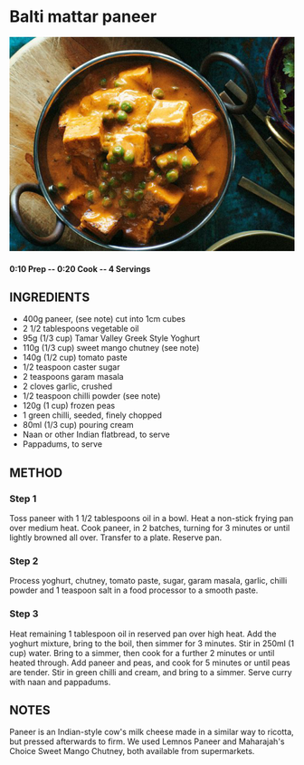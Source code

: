 # Balti mattar paneer
![](https://raw.githubusercontent.com/fuzzwah/recipes/master/pics/Balti_mattar_paneer.jpg)
#### 0:10 Prep -- 0:20 Cook -- 4 Servings
## INGREDIENTS
* 400g paneer, (see note) cut into 1cm cubes
* 2 1/2 tablespoons vegetable oil
* 95g (1/3 cup) Tamar Valley Greek Style Yoghurt
* 110g (1/3 cup) sweet mango chutney (see note)
* 140g (1/2 cup) tomato paste
* 1/2 teaspoon caster sugar
* 2 teaspoons garam masala
* 2 cloves garlic, crushed
* 1/2 teaspoon chilli powder (see note)
* 120g (1 cup) frozen peas
* 1 green chilli, seeded, finely chopped
* 80ml (1/3 cup) pouring cream
* Naan or other Indian flatbread, to serve
* Pappadums, to serve
## METHOD
### Step 1
Toss paneer with 1 1/2 tablespoons oil in a bowl. Heat a non-stick frying pan over medium heat. Cook paneer, in 2 batches, turning for 3 minutes or until lightly browned all over. Transfer to a plate. Reserve pan.
### Step 2
Process yoghurt, chutney, tomato paste, sugar, garam masala, garlic, chilli powder and 1 teaspoon salt in a food processor to a smooth paste.
### Step 3
Heat remaining 1 tablespoon oil in reserved pan over high heat. Add the yoghurt mixture, bring to the boil, then simmer for 3 minutes. Stir in 250ml (1 cup) water. Bring to a simmer, then cook for a further 2 minutes or until heated through. Add paneer and peas, and cook for 5 minutes or until peas are tender. Stir in green chilli and cream, and bring to a simmer. Serve curry with naan and pappadums.
## NOTES
Paneer is an Indian-style cow's milk cheese made in a similar way to ricotta, but pressed afterwards to firm. We used Lemnos Paneer and Maharajah's Choice Sweet Mango Chutney, both available from supermarkets.
